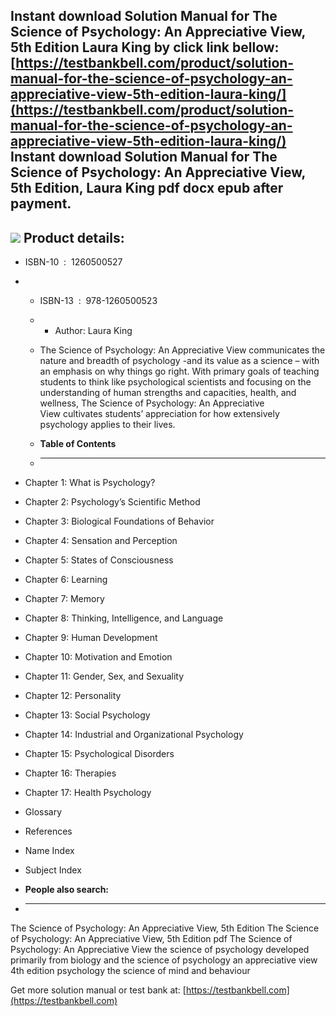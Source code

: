 Instant download **Solution Manual for The Science of Psychology: An Appreciative View, 5th Edition Laura King** by click link bellow:  
[https://testbankbell.com/product/solution-manual-for-the-science-of-psychology-an-appreciative-view-5th-edition-laura-king/](https://testbankbell.com/product/solution-manual-for-the-science-of-psychology-an-appreciative-view-5th-edition-laura-king/)  
**Instant download Solution Manual for The Science of Psychology: An Appreciative View, 5th Edition, Laura King pdf docx epub after payment.**
----------------------------------------------------------------------------------------------------------------------------------------------


![](https://testbankbell.com/wp-content/uploads/2023/05/1260500527-1-1.jpeg)
**Product details:**
--------------------


* ISBN-10 ‏ : ‎ 1260500527
* * ISBN-13 ‏ : ‎ 978-1260500523
  * * Author: Laura King
   
  * The Science of Psychology: An Appreciative View communicates the nature and breadth of psychology -and its value as a science – with an emphasis on why things go right. With primary goals of teaching students to think like psychological scientists and focusing on the understanding of human strengths and capacities, health, and wellness, The Science of Psychology: An Appreciative View cultivates students’ appreciation for how extensively psychology applies to their lives.
  * **Table of Contents**
  * ---------------------
 
* Chapter 1: What is Psychology?

* Chapter 2: Psychology’s Scientific Method

* Chapter 3: Biological Foundations of Behavior

* Chapter 4: Sensation and Perception

* Chapter 5: States of Consciousness

* Chapter 6: Learning

* Chapter 7: Memory

* Chapter 8: Thinking, Intelligence, and Language

* Chapter 9: Human Development

* Chapter 10: Motivation and Emotion

* Chapter 11: Gender, Sex, and Sexuality

* Chapter 12: Personality

* Chapter 13: Social Psychology

* Chapter 14: Industrial and Organizational Psychology

* Chapter 15: Psychological Disorders

* Chapter 16: Therapies

* Chapter 17: Health Psychology

* Glossary

* References

* Name Index

* Subject Index

* **People also search:**
* -----------------------

The Science of Psychology: An Appreciative View, 5th Edition
The Science of Psychology: An Appreciative View, 5th Edition pdf
The Science of Psychology: An Appreciative View
the science of psychology developed primarily from biology and
the science of psychology an appreciative view 4th edition
psychology the science of mind and behaviour


   Get more solution manual or test bank at: [https://testbankbell.com](https://testbankbell.com)

